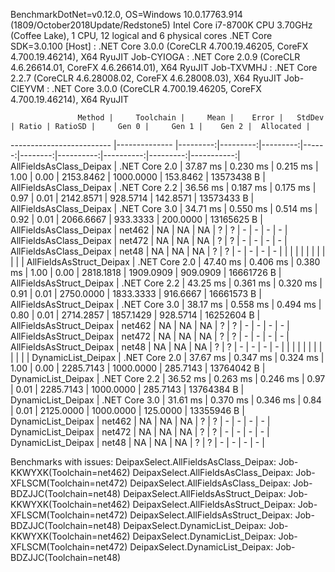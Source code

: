 
BenchmarkDotNet=v0.12.0, OS=Windows 10.0.17763.914 (1809/October2018Update/Redstone5)
Intel Core i7-8700K CPU 3.70GHz (Coffee Lake), 1 CPU, 12 logical and 6 physical cores
.NET Core SDK=3.0.100
  [Host]     : .NET Core 3.0.0 (CoreCLR 4.700.19.46205, CoreFX 4.700.19.46214), X64 RyuJIT
  Job-CYIOGA : .NET Core 2.0.9 (CoreCLR 4.6.26614.01, CoreFX 4.6.26614.01), X64 RyuJIT
  Job-TXVMHJ : .NET Core 2.2.7 (CoreCLR 4.6.28008.02, CoreFX 4.6.28008.03), X64 RyuJIT
  Job-CIEYVM : .NET Core 3.0.0 (CoreCLR 4.700.19.46205, CoreFX 4.700.19.46214), X64 RyuJIT


                   Method |     Toolchain |     Mean |    Error |   StdDev | Ratio | RatioSD |     Gen 0 |     Gen 1 |    Gen 2 |  Allocated |
------------------------- |-------------- |---------:|---------:|---------:|------:|--------:|----------:|----------:|---------:|-----------:|
  AllFieldsAsClass_Deipax | .NET Core 2.0 | 37.87 ms | 0.230 ms | 0.215 ms |  1.00 |    0.00 | 2153.8462 | 1000.0000 | 153.8462 | 13573438 B |
  AllFieldsAsClass_Deipax | .NET Core 2.2 | 36.56 ms | 0.187 ms | 0.175 ms |  0.97 |    0.01 | 2142.8571 |  928.5714 | 142.8571 | 13573433 B |
  AllFieldsAsClass_Deipax | .NET Core 3.0 | 34.71 ms | 0.550 ms | 0.514 ms |  0.92 |    0.01 | 2066.6667 |  933.3333 | 200.0000 | 13165625 B |
  AllFieldsAsClass_Deipax |        net462 |       NA |       NA |       NA |     ? |       ? |         - |         - |        - |          - |
  AllFieldsAsClass_Deipax |        net472 |       NA |       NA |       NA |     ? |       ? |         - |         - |        - |          - |
  AllFieldsAsClass_Deipax |         net48 |       NA |       NA |       NA |     ? |       ? |         - |         - |        - |          - |
                          |               |          |          |          |       |         |           |           |          |            |
 AllFieldsAsStruct_Deipax | .NET Core 2.0 | 47.40 ms | 0.406 ms | 0.380 ms |  1.00 |    0.00 | 2818.1818 | 1909.0909 | 909.0909 | 16661726 B |
 AllFieldsAsStruct_Deipax | .NET Core 2.2 | 43.25 ms | 0.361 ms | 0.320 ms |  0.91 |    0.01 | 2750.0000 | 1833.3333 | 916.6667 | 16661573 B |
 AllFieldsAsStruct_Deipax | .NET Core 3.0 | 38.17 ms | 0.558 ms | 0.494 ms |  0.80 |    0.01 | 2714.2857 | 1857.1429 | 928.5714 | 16252604 B |
 AllFieldsAsStruct_Deipax |        net462 |       NA |       NA |       NA |     ? |       ? |         - |         - |        - |          - |
 AllFieldsAsStruct_Deipax |        net472 |       NA |       NA |       NA |     ? |       ? |         - |         - |        - |          - |
 AllFieldsAsStruct_Deipax |         net48 |       NA |       NA |       NA |     ? |       ? |         - |         - |        - |          - |
                          |               |          |          |          |       |         |           |           |          |            |
       DynamicList_Deipax | .NET Core 2.0 | 37.67 ms | 0.347 ms | 0.324 ms |  1.00 |    0.00 | 2285.7143 | 1000.0000 | 285.7143 | 13764042 B |
       DynamicList_Deipax | .NET Core 2.2 | 36.52 ms | 0.263 ms | 0.246 ms |  0.97 |    0.01 | 2285.7143 | 1000.0000 | 285.7143 | 13764384 B |
       DynamicList_Deipax | .NET Core 3.0 | 31.61 ms | 0.370 ms | 0.346 ms |  0.84 |    0.01 | 2125.0000 | 1000.0000 | 125.0000 | 13355946 B |
       DynamicList_Deipax |        net462 |       NA |       NA |       NA |     ? |       ? |         - |         - |        - |          - |
       DynamicList_Deipax |        net472 |       NA |       NA |       NA |     ? |       ? |         - |         - |        - |          - |
       DynamicList_Deipax |         net48 |       NA |       NA |       NA |     ? |       ? |         - |         - |        - |          - |

Benchmarks with issues:
  DeipaxSelect.AllFieldsAsClass_Deipax: Job-KKWYXK(Toolchain=net462)
  DeipaxSelect.AllFieldsAsClass_Deipax: Job-XFLSCM(Toolchain=net472)
  DeipaxSelect.AllFieldsAsClass_Deipax: Job-BDZJJC(Toolchain=net48)
  DeipaxSelect.AllFieldsAsStruct_Deipax: Job-KKWYXK(Toolchain=net462)
  DeipaxSelect.AllFieldsAsStruct_Deipax: Job-XFLSCM(Toolchain=net472)
  DeipaxSelect.AllFieldsAsStruct_Deipax: Job-BDZJJC(Toolchain=net48)
  DeipaxSelect.DynamicList_Deipax: Job-KKWYXK(Toolchain=net462)
  DeipaxSelect.DynamicList_Deipax: Job-XFLSCM(Toolchain=net472)
  DeipaxSelect.DynamicList_Deipax: Job-BDZJJC(Toolchain=net48)
